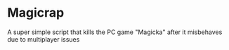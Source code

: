 # Magicrap
A super simple script that kills the PC game "Magicka" after it misbehaves due to multiplayer issues
